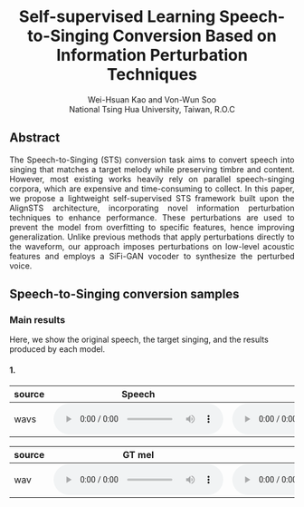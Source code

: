 # <center>Self-supervised Learning Speech-to-Singing Conversion Based on Information Perturbation Techniques</center>

<center>Wei-Hsuan Kao and Von-Wun Soo</center>
<center>National Tsing Hua University, Taiwan, R.O.C</center>

## Abstract
<div style="text-align: justify">The Speech-to-Singing (STS) conversion task aims to convert speech into singing that matches a target melody while preserving timbre and content. However, most existing works heavily rely on parallel speech-singing corpora, which are expensive and time-consuming to collect. In this paper, we propose a lightweight self-supervised STS framework built upon the AlignSTS architecture, incorporating novel information perturbation techniques to enhance performance. These perturbations are used to prevent the model from overfitting to specific features, hence improving generalization. Unlike previous methods that apply perturbations directly to the waveform, our approach imposes perturbations on low-level acoustic features and employs a SiFi-GAN vocoder to synthesize the perturbed voice.</div>

## Speech-to-Singing conversion samples

### Main results
Here, we show the original speech, the target singing, and the results produced by each model.

#### 1. 
<table>
  <thread>
    <tr>
      <th>source</th>
      <th>Speech</th>
      <th>Singing</th>
    </tr>
  </thread>
  <tbody>
    <tr>
      <td>wavs</td>
      <td><audio controls src="wavs/speech-2.wav"></audio></td>
      <td><audio controls src="wavs/sing-2.wav"></audio></td>
    </tr>
  </tbody>
</table>


|source| GT mel                                         | AlignSTS | AlignSTS-SVPT | AlignSTS-SiFi |
|---|------------------------------------------------|-------|---|---|
|wav|<audio controls src="wavs/GT mel-2.wav"></audio>|<audio controls src="wavs/AlignSTS-2.wav"></audio>|<audio controls src="wavs/AlignSTS-SVPT-2.wav"></audio>|<audio controls src="wavs/AlignSTS-SiFi-2.wav"></audio>|
